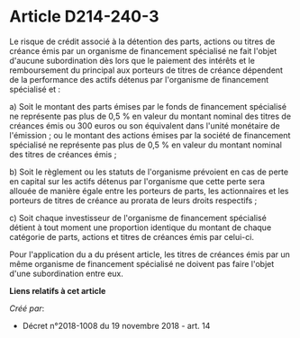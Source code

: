 # Article D214-240-3

Le risque de crédit associé à la détention des parts, actions ou titres de créance émis par un organisme de financement
spécialisé ne fait l'objet d'aucune subordination dès lors que le paiement des intérêts et le remboursement du principal aux
porteurs de titres de créance dépendent de la performance des actifs détenus par l'organisme de financement spécialisé et :

a) Soit le montant des parts émises par le fonds de financement spécialisé ne représente pas plus de 0,5 % en valeur du
montant nominal des titres de créances émis ou 300 euros ou son équivalent dans l'unité monétaire de l'émission ; ou le
montant des actions émises par la société de financement spécialisé ne représente pas plus de 0,5 % en valeur du montant
nominal des titres de créances émis ;

b) Soit le règlement ou les statuts de l'organisme prévoient en cas de perte en capital sur les actifs détenus par
l'organisme que cette perte sera allouée de manière égale entre les porteurs de parts, les actionnaires et les porteurs de
titres de créance au prorata de leurs droits respectifs ;

c) Soit chaque investisseur de l'organisme de financement spécialisé détient à tout moment une proportion identique du
montant de chaque catégorie de parts, actions et titres de créances émis par celui-ci.

Pour l'application du a du présent article, les titres de créances émis par un même organisme de financement spécialisé ne
doivent pas faire l'objet d'une subordination entre eux.

**Liens relatifs à cet article**

_Créé par_:

  - Décret n°2018-1008 du 19 novembre 2018 - art. 14
